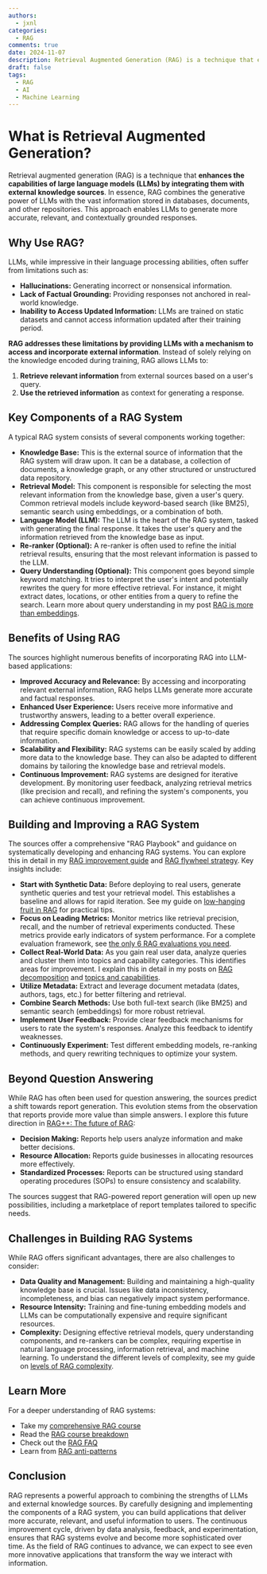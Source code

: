 ```yaml
---
authors:
  - jxnl
categories:
  - RAG
comments: true
date: 2024-11-07
description: Retrieval Augmented Generation (RAG) is a technique that enhances the capabilities of large language models (LLMs) by integrating them with external knowledge sources.
draft: false
tags:
  - RAG
  - AI
  - Machine Learning
---
```


# What is Retrieval Augmented Generation?

Retrieval augmented generation (RAG) is a technique that **enhances the capabilities of large language models (LLMs) by integrating them with external knowledge sources**. In essence, RAG combines the generative power of LLMs with the vast information stored in databases, documents, and other repositories. This approach enables LLMs to generate more accurate, relevant, and contextually grounded responses.

<!-- more -->

## Why Use RAG?

LLMs, while impressive in their language processing abilities, often suffer from limitations such as:

- **Hallucinations:** Generating incorrect or nonsensical information.
- **Lack of Factual Grounding:** Providing responses not anchored in real-world knowledge.
- **Inability to Access Updated Information:** LLMs are trained on static datasets and cannot access information updated after their training period.

**RAG addresses these limitations by providing LLMs with a mechanism to access and incorporate external information**. Instead of solely relying on the knowledge encoded during training, RAG allows LLMs to:

1. **Retrieve relevant information** from external sources based on a user's query.
2. **Use the retrieved information** as context for generating a response.

## Key Components of a RAG System

A typical RAG system consists of several components working together:

- **Knowledge Base:** This is the external source of information that the RAG system will draw upon. It can be a database, a collection of documents, a knowledge graph, or any other structured or unstructured data repository.
- **Retrieval Model:** This component is responsible for selecting the most relevant information from the knowledge base, given a user's query. Common retrieval models include keyword-based search (like BM25), semantic search using embeddings, or a combination of both.
- **Language Model (LLM):** The LLM is the heart of the RAG system, tasked with generating the final response. It takes the user's query and the information retrieved from the knowledge base as input.
- **Re-ranker (Optional):** A re-ranker is often used to refine the initial retrieval results, ensuring that the most relevant information is passed to the LLM.
- **Query Understanding (Optional):** This component goes beyond simple keyword matching. It tries to interpret the user's intent and potentially rewrites the query for more effective retrieval. For instance, it might extract dates, locations, or other entities from a query to refine the search. Learn more about query understanding in my post [RAG is more than embeddings](./rag.md).

## Benefits of Using RAG

The sources highlight numerous benefits of incorporating RAG into LLM-based applications:

- **Improved Accuracy and Relevance:** By accessing and incorporating relevant external information, RAG helps LLMs generate more accurate and factual responses.
- **Enhanced User Experience:** Users receive more informative and trustworthy answers, leading to a better overall experience.
- **Addressing Complex Queries:** RAG allows for the handling of queries that require specific domain knowledge or access to up-to-date information.
- **Scalability and Flexibility:** RAG systems can be easily scaled by adding more data to the knowledge base. They can also be adapted to different domains by tailoring the knowledge base and retrieval models.
- **Continuous Improvement:** RAG systems are designed for iterative development. By monitoring user feedback, analyzing retrieval metrics (like precision and recall), and refining the system's components, you can achieve continuous improvement.

## Building and Improving a RAG System

The sources offer a comprehensive "RAG Playbook" and guidance on systematically developing and enhancing RAG systems. You can explore this in detail in my [RAG improvement guide](./rag-improving-rag.md) and [RAG flywheel strategy](./rag-flywheel.md). Key insights include:

- **Start with Synthetic Data:** Before deploying to real users, generate synthetic queries and test your retrieval model. This establishes a baseline and allows for rapid iteration. See my guide on [low-hanging fruit in RAG](./rag-low-hanging-fruit.md) for practical tips.
- **Focus on Leading Metrics:** Monitor metrics like retrieval precision, recall, and the number of retrieval experiments conducted. These metrics provide early indicators of system performance. For a complete evaluation framework, see [the only 6 RAG evaluations you need](./rag-only-6-evals.md).
- **Collect Real-World Data:** As you gain real user data, analyze queries and cluster them into topics and capability categories. This identifies areas for improvement. I explain this in detail in my posts on [RAG decomposition](./rag-decomposition.md) and [topics and capabilities](./topics_and_capabilities.md).
- **Utilize Metadata:** Extract and leverage document metadata (dates, authors, tags, etc.) for better filtering and retrieval.
- **Combine Search Methods:** Use both full-text search (like BM25) and semantic search (embeddings) for more robust retrieval.
- **Implement User Feedback:** Provide clear feedback mechanisms for users to rate the system's responses. Analyze this feedback to identify weaknesses.
- **Continuously Experiment:** Test different embedding models, re-ranking methods, and query rewriting techniques to optimize your system.

## Beyond Question Answering

While RAG has often been used for question answering, the sources predict a shift towards report generation. This evolution stems from the observation that reports provide more value than simple answers. I explore this future direction in [RAG++: The future of RAG](./rag-plusplus.md):

- **Decision Making:** Reports help users analyze information and make better decisions.
- **Resource Allocation:** Reports guide businesses in allocating resources more effectively.
- **Standardized Processes:** Reports can be structured using standard operating procedures (SOPs) to ensure consistency and scalability.

The sources suggest that RAG-powered report generation will open up new possibilities, including a marketplace of report templates tailored to specific needs.

## Challenges in Building RAG Systems

While RAG offers significant advantages, there are also challenges to consider:

- **Data Quality and Management:** Building and maintaining a high-quality knowledge base is crucial. Issues like data inconsistency, incompleteness, and bias can negatively impact system performance.
- **Resource Intensity:** Training and fine-tuning embedding models and LLMs can be computationally expensive and require significant resources.
- **Complexity:** Designing effective retrieval models, query understanding components, and re-rankers can be complex, requiring expertise in natural language processing, information retrieval, and machine learning. To understand the different levels of complexity, see my guide on [levels of RAG complexity](./rag-levels-of-rag.md).

## Learn More

For a deeper understanding of RAG systems:

- Take my [comprehensive RAG course](./systematically-improve-your-rag.md)
- Read the [RAG course breakdown](./rag-course-breakdown.md)
- Check out the [RAG FAQ](./rag-faq.md)
- Learn from [RAG anti-patterns](./rag-anti-patterns-skylar.md)

## Conclusion

RAG represents a powerful approach to combining the strengths of LLMs and external knowledge sources. By carefully designing and implementing the components of a RAG system, you can build applications that deliver more accurate, relevant, and useful information to users. The continuous improvement cycle, driven by data analysis, feedback, and experimentation, ensures that RAG systems evolve and become more sophisticated over time. As the field of RAG continues to advance, we can expect to see even more innovative applications that transform the way we interact with information.

